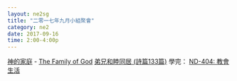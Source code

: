 ```yaml
---
layout: ne2sg
title: "二零一七年九月小組聚會"
category: ne2
date: 2017-09-16
time: 2:00-4:00p
---
```

<span>[神的家庭](http://www.youtube.com/watch?v=JfwcqiXaCkA) - [The Family of God](http://www.youtube.com/watch?v=Fd3gVGUMvDU)</span>
<span>[弟兄和睦同居 (詩篇133篇)](http://www.youtube.com/watch?v=jGjtl5QQJQg)</span>
<span>學完： [ND-404: 教會生活](/ne2/newman.html)</span>
